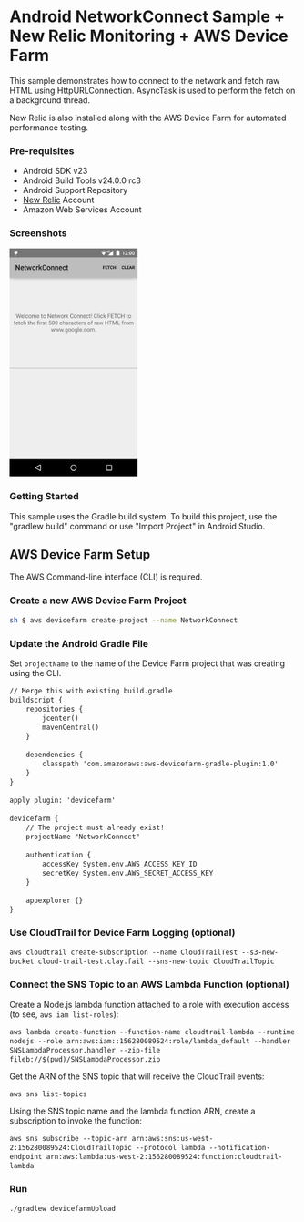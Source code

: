 
Android NetworkConnect Sample + New Relic Monitoring + AWS Device Farm
===================================

This sample demonstrates how to connect to the network and fetch raw HTML using
HttpURLConnection. AsyncTask is used to perform the fetch on a background thread.

New Relic is also installed along with the AWS Device Farm for automated performance testing.

### Pre-requisites

- Android SDK v23
- Android Build Tools v24.0.0 rc3
- Android Support Repository
- [New Relic](https://www.newrelic.com) Account
- Amazon Web Services Account

### Screenshots

<img src="screenshots/main.png" height="400" alt="Screenshot"/> 

### Getting Started

This sample uses the Gradle build system. To build this project, use the
"gradlew build" command or use "Import Project" in Android Studio.

## AWS Device Farm Setup

The AWS Command-line interface (CLI) is required.

### Create a new AWS Device Farm Project

```sh
sh $ aws devicefarm create-project --name NetworkConnect
```

### Update the Android Gradle File

Set `projectName` to the name of the Device Farm project that was creating using the CLI.

```
// Merge this with existing build.gradle
buildscript {
    repositories {
        jcenter()
        mavenCentral()
    }

    dependencies {
        classpath 'com.amazonaws:aws-devicefarm-gradle-plugin:1.0'
    }
}

apply plugin: 'devicefarm'

devicefarm {
    // The project must already exist!
    projectName "NetworkConnect"

    authentication {
        accessKey System.env.AWS_ACCESS_KEY_ID
        secretKey System.env.AWS_SECRET_ACCESS_KEY
    }

    appexplorer {}
}

```

### Use CloudTrail for Device Farm Logging (optional)

```
aws cloudtrail create-subscription --name CloudTrailTest --s3-new-bucket cloud-trail-test.clay.fail --sns-new-topic CloudTrailTopic
```

### Connect the SNS Topic to an AWS Lambda Function (optional)

Create a Node.js lambda function attached to a role with execution access (to see, `aws iam list-roles`):

```
aws lambda create-function --function-name cloudtrail-lambda --runtime nodejs --role arn:aws:iam::156280089524:role/lambda_default --handler SNSLambdaProcessor.handler --zip-file fileb://$(pwd)/SNSLambdaProcessor.zip
```

Get the ARN of the SNS topic that will receive the CloudTrail events:

```
aws sns list-topics
```

Using the SNS topic name and the lambda function ARN, create a subscription to invoke the function:

```
aws sns subscribe --topic-arn arn:aws:sns:us-west-2:156280089524:CloudTrailTopic --protocol lambda --notification-endpoint arn:aws:lambda:us-west-2:156280089524:function:cloudtrail-lambda
```

### Run 

```
./gradlew devicefarmUpload
```
